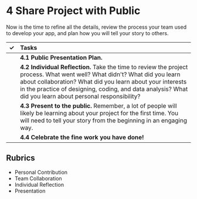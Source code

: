 # 4 Share Project with Public

Now is the time to refine all the details, review the process your team used to develop your app, and plan how you will tell your story to others.

| **✓** | **Tasks** |
| :---: | :--- |
|  | **4.1 Public Presentation Plan.** |
|  | **4.2 Individual Reflection.** Take the time to review the project process. What went well? What didn't? What did you learn about collaboration? What did you learn about your interests in the practice of designing, coding, and data analysis? What did you learn about personal responsibility? |
|  | **4.3 Present to the public.** Remember, a lot of people will likely be learning about your project for the first time. You will need to tell your story from the beginning in an engaging way. |
|  | **4.4 Celebrate the fine work you have done!** |

## Rubrics

* Personal Contribution
* Team Collaboration
* Individual Reflection
* Presentation

